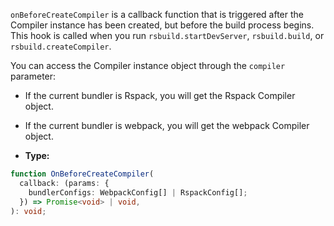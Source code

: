 `onBeforeCreateCompiler` is a callback function that is triggered after the Compiler instance has been created, but before the build process begins. This hook is called when you run `rsbuild.startDevServer`, `rsbuild.build`, or `rsbuild.createCompiler`.

You can access the Compiler instance object through the `compiler` parameter:

- If the current bundler is Rspack, you will get the Rspack Compiler object.
- If the current bundler is webpack, you will get the webpack Compiler object.

- **Type:**

```ts
function OnBeforeCreateCompiler(
  callback: (params: {
    bundlerConfigs: WebpackConfig[] | RspackConfig[];
  }) => Promise<void> | void,
): void;
```
